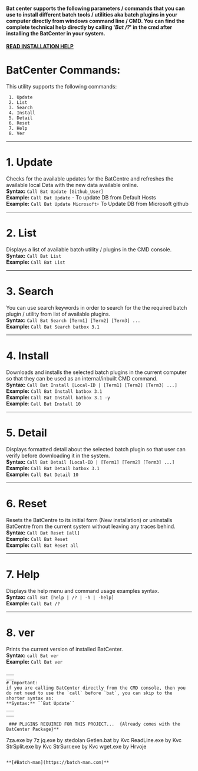 #### Bat center supports the following parameters / commands that you can use to install different batch tools / utilities aka batch plugins in your computer directly from windows command line / CMD. You can find the complete technical help directly by calling '***Bat /?***' in the cmd after installing the BatCenter in your system.

**[READ INSTALLATION HELP](https://github.com/Batch-Man/BatCenter/blob/main/README.md)** 

# BatCenter Commands:
 This utility supports the following commands:

```
 1. Update
 2. List
 3. Search
 4. Install
 5. Detail
 6. Reset
 7. Help
 8. Ver
```
___

# 1. Update
Checks for the available updates for the BatCentre and refreshes the available local Data with the new data available online.  
**Syntax:** ``Call Bat Update [Github_User]``  
**Example:** ``Call Bat Update`` - To update DB from Default Hosts  
**Example:** ``Call Bat Update Microsoft``- To Update DB from Microsoft github  
___

# 2. List
Displays a list of available batch utility / plugins in the CMD console.  
**Syntax:** ``Call Bat List``  
**Example:** ``Call Bat List``  

___

# 3. Search
You can use search keywords in order to search for the the required batch plugin / utility from list of available plugins.  
**Syntax:** ``Call Bat Search [Term1] [Term2] [Term3] ...``  
**Example:** ``Call Bat Search batbox 3.1``  
___

# 4. Install
Downloads and installs the selected batch plugins in the current computer so that they can be used as an internal/inbuilt CMD command.  
**Syntax:** ``Call Bat Install [Local-ID | [Term1] [Term2] [Term3] ...]``  
**Example:** ``Call Bat Install batbox 3.1``  
**Example:** ``Call Bat Install batbox 3.1 -y``  
**Example**: ``Call Bat Install 10``  
___

# 5. Detail
Displays formatted detail about the selected batch plugin so that user can verify before downloading it in the system.  
**Syntax:** ``Call Bat Detail [Local-ID | [Term1] [Term2] [Term3] ...]``  
**Example:** ``Call Bat Detail batbox 3.1``  
**Example:** ``Call Bat Detail 10``  
___

# 6. Reset
Resets the BatCentre to its initial form (New installation) or uninstalls BatCentre from the current system without leaving any traces behind.  
**Syntax:** ``Call Bat Reset [all]``  
**Example:** ``Call Bat Reset``  
**Example:** ``Call Bat Reset all``  
 
___

# 7. Help
Displays the help menu and command usage examples syntax.  
**Syntax:** ``call Bat [help | /? | -h | -help]``  
**Example:** ``Call Bat /?``  
___

# 8. ver
Prints the current version of installed BatCenter.  
**Syntax:** ``call Bat ver``  
**Example:** ``Call Bat ver``  

```
___
___
# Important:
if you are calling BatCenter directly from the CMD console, then you do not need to use the `call` before `bat`, you can skip to the shorter syntax as:  
**Syntax:** ``Bat Update``
___
___

 ### PLUGINS REQUIRED FOR THIS PROJECT...  {Already comes with the BatCenter Package}**
 ```
 7za.exe 			by 7z
 jq.exe 			        by stedolan 
 Getlen.bat			by Kvc
 ReadLine.exe			by Kvc
 StrSplit.exe			by Kvc
 StrSurr.exe			by Kvc
 wget.exe			by Hrvoje
```
 
**[#Batch-man](https://batch-man.com)** 
  

